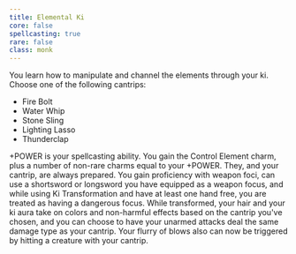```yaml
---
title: Elemental Ki
core: false
spellcasting: true
rare: false
class: monk
---
```


You learn how to manipulate and channel the elements through your ki. Choose one of the following cantrips:

- Fire Bolt
- Water Whip
- Stone Sling
- Lighting Lasso
- Thunderclap

+POWER is your spellcasting ability. You gain the Control Element charm, plus a number of non-rare charms equal to your +POWER. They, and your cantrip, are always prepared. You gain proficiency with weapon foci, can use a shortsword or longsword you have equipped as a weapon focus, and while using Ki Transformation and have at least one hand free, you are treated as having a dangerous focus. While transformed, your hair and your ki aura take on colors and non-harmful effects based on the cantrip you've chosen, and you can choose to have your unarmed attacks deal the same damage type as your cantrip. Your flurry of blows also can now be triggered by hitting a creature with your cantrip.

